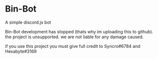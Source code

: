 # Bin-Bot
A simple discord.js bot

Bin-Bot development has stopped (thats why im uploading this to github). the project is unsupported. we are not liable for any damage caused.

if you use this project you must give full credit to Syncro#6784 and Hexabyte#3169
